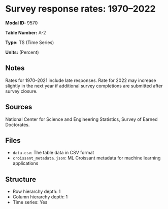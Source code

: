 # Survey response rates: 1970&#8211;2022

**Modal ID:** 9570

**Table Number:** A-2

**Type:** TS (Time Series)

**Units:** (Percent)

## Notes

Rates for 1970–2021 include late responses. Rate for 2022 may increase slightly in the next year if additional survey completions are submitted after survey closure.

## Sources

National Center for Science and Engineering Statistics, Survey of Earned Doctorates.

## Files

- `data.csv`: The table data in CSV format
- `croissant_metadata.json`: ML Croissant metadata for machine learning applications

## Structure

- Row hierarchy depth: 1
- Column hierarchy depth: 1
- Time series: Yes
